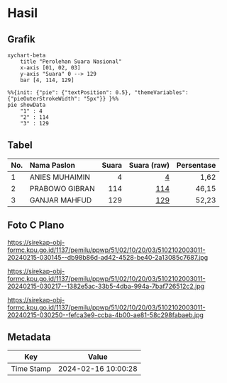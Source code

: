 # Hasil

## Grafik

```mermaid
xychart-beta
    title "Perolehan Suara Nasional"
    x-axis [01, 02, 03]
    y-axis "Suara" 0 --> 129
    bar [4, 114, 129]
```

```mermaid
%%{init: {"pie": {"textPosition": 0.5}, "themeVariables": {"pieOuterStrokeWidth": "5px"}} }%%
pie showData
    "1" : 4
    "2" : 114
    "3" : 129
```

## Tabel

| No. | Nama Paslon    | Suara | Suara (raw) | Persentase |
|:--- |:-------------- | -----:| -----------:| ----------:|
| 1   | ANIES MUHAIMIN | 4     | [4][p-1]    | 1,62       |
| 2   | PRABOWO GIBRAN | 114   | [114][p-2]  | 46,15      |
| 3   | GANJAR MAHFUD  | 129   | [129][p-3]  | 52,23      |


[p-1]: https://github.com/gigit-pemilu/pemilu-2024/blob/main/pilpres/hitung-suara/sub/51-bali/sub/02-tabanan/sub/10-pupuan/sub/2003-batungsel/sub/011-tps/sub/paslon-1.txt
[p-2]: https://github.com/gigit-pemilu/pemilu-2024/blob/main/pilpres/hitung-suara/sub/51-bali/sub/02-tabanan/sub/10-pupuan/sub/2003-batungsel/sub/011-tps/sub/paslon-2.txt
[p-3]: https://github.com/gigit-pemilu/pemilu-2024/blob/main/pilpres/hitung-suara/sub/51-bali/sub/02-tabanan/sub/10-pupuan/sub/2003-batungsel/sub/011-tps/sub/paslon-3.txt

## Foto C Plano

https://sirekap-obj-formc.kpu.go.id/1137/pemilu/ppwp/51/02/10/20/03/5102102003011-20240215-030145--db98b86d-ad42-4528-be40-2a13085c7687.jpg

https://sirekap-obj-formc.kpu.go.id/1137/pemilu/ppwp/51/02/10/20/03/5102102003011-20240215-030217--1382e5ac-33b5-4dba-994a-7baf726512c2.jpg

https://sirekap-obj-formc.kpu.go.id/1137/pemilu/ppwp/51/02/10/20/03/5102102003011-20240215-030250--fefca3e9-ccba-4b00-ae81-58c298fabaeb.jpg


## Metadata

| Key        | Value               |
| ---------- | ------------------- |
| Time Stamp | 2024-02-16 10:00:28 |



